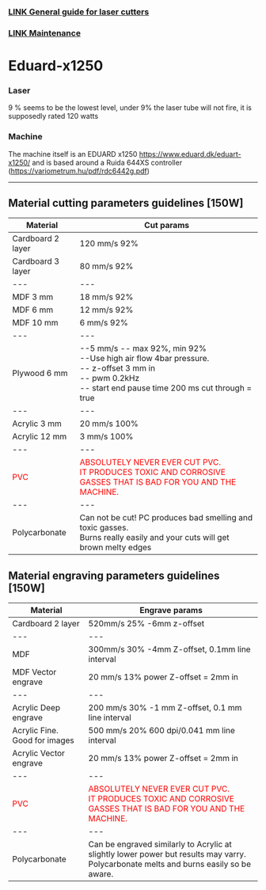 ###  [LINK General guide for laser cutters](../README.md)  
###  [LINK Maintenance](../Maintenance.md)  

# Eduard-x1250
### Laser
9 % seems to be the lowest level, under 9% the laser tube will not fire, it is supposedly rated 120 watts

### Machine
The machine itself is an EDUARD x1250 https://www.eduard.dk/eduart-x1250/ and is based around a Ruida 644XS controller (https://variometrum.hu/pdf/rdc6442g.pdf)

___

## Material cutting parameters guidelines [150W]
| Material                              | Cut params                          |
| ------------------------------------- | ----------------------------------- |
| Cardboard 2 layer                     | 120 mm/s  92%                       |
| Cardboard 3 layer                     | 80 mm/s  92%                        |
| ---                                   | ---                                 |
| MDF 3 mm                              | 18 mm/s  92%                        |
| MDF 6 mm                              | 12 mm/s  92%                        |
| MDF 10 mm                             | 6 mm/s  92%                         |
| ---                                   | ---                                 |
| Plywood 6 mm                          | --5 mm/s -- max 92%, min 92%  <br>--Use high air flow 4bar pressure. <br>-- z-offset 3 mm in <br>-- pwm 0.2kHz <br>-- start end pause time 200 ms cut through = true                                          |
| ---                                   | ---                                 |
| Acrylic 3 mm                          | 20 mm/s 100%                        |
| Acrylic 12 mm                         | 3 mm/s 100%                         |
| ---                                   | ---                                 |
| <span style="color:red">PVC </span>   | <span style="color:red">ABSOLUTELY NEVER EVER CUT PVC. <br>IT PRODUCES TOXIC AND CORROSIVE GASSES THAT IS BAD FOR YOU AND THE MACHINE. </span>                                                              |
| ---                                   | ---                                 |
| Polycarbonate                         | Can not be cut! PC produces bad smelling and toxic gasses. <br>Burns really easily and your cuts will get brown melty edges |

## Material engraving parameters guidelines [150W]
| Material                              | Engrave params                                     |
| ------------------------------------- | -------------------------------------------------- |
| Cardboard 2 layer                     | 520mm/s 25%   -6mm z-offset                        |
| ---                                   | ---                                                |
| MDF                                   | 300mm/s 30% -4mm Z-offset, 0.1mm line interval     |
| MDF Vector engrave                    | 20 mm/s 13% power Z-offset = 2mm in                |
| ---                                   | ---                                                |
| Acrylic Deep engrave                  | 200 mm/s 30% -1 mm Z-offset, 0.1 mm line interval  |
| Acrylic Fine. Good for images         | 500 mm/s 20% 600 dpi/0.041 mm line interval        |
| Acrylic Vector engrave                | 20 mm/s 13% power Z-offset = 2mm in                |
| ---                                   | ---                                                |
| <span style="color:red">PVC </span>   | <span style="color:red">ABSOLUTELY NEVER EVER CUT PVC. <br>IT PRODUCES TOXIC AND CORROSIVE GASSES THAT IS BAD FOR YOU AND THE MACHINE. </span> |
| ---                                   | ---                                                |
| Polycarbonate                         | Can be engraved similarly to Acrylic at slightly lower power but results may varry. Polycarbonate melts and burns easily so be aware. |

